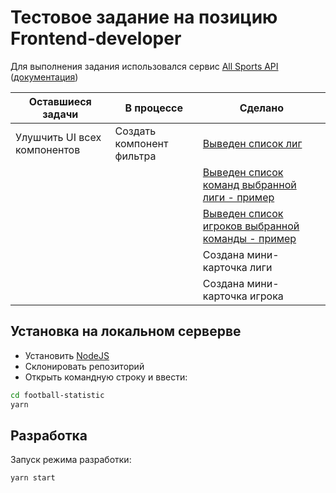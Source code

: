 # Тестовое задание на позицию Frontend-developer


Для выполнения задания использовался сервис [All Sports API](https://allsportsapi.com/) ([документация](https://allsportsapi.com/soccer-football-socket-documentation))


|Оставшиеся задачи           |В процессе|Сделано|
|----------------|-------------------------------|-|
|Улушчить UI всех компонентов|Создать компонент фильтра|[Выведен список лиг](https://football-statistic.vercel.app/)|
|||[Выведен список команд выбранной лиги - пример](https://football-statistic.vercel.app/leagues/308)|
|||[Выведен список игроков выбранной команды - пример](https://football-statistic.vercel.app/teams/125)|
|||Создана мини-карточка лиги|
|||Создана мини-карточка игрока|

## Установка на локальном серверве
- Установить [NodeJS](https://nodejs.org/)
- Склонировать репозиторий
- Открыть командную строку и ввести:

```sh
cd football-statistic
yarn
```

## Разработка
Запуск режима разработки:
```sh
yarn start
```
